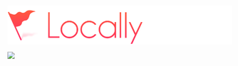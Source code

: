 ![](logo.png)

[![](https://img.shields.io/badge/contact-@thematerik-blue.svg?style=flat-square)](http://twitter.com/thematerik)
